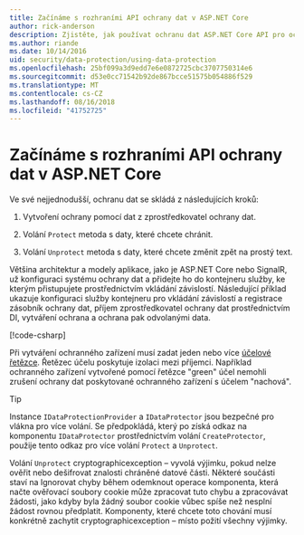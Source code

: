 ```yaml
---
title: Začínáme s rozhraními API ochrany dat v ASP.NET Core
author: rick-anderson
description: Zjistěte, jak používat ochranu dat ASP.NET Core API pro ochranu a zrušení ochrany dat v aplikaci.
ms.author: riande
ms.date: 10/14/2016
uid: security/data-protection/using-data-protection
ms.openlocfilehash: 25bf099a3d9edd7e6e0872725cbc3707750314e6
ms.sourcegitcommit: d53e0cc71542b92de867bcce51575b054886f529
ms.translationtype: MT
ms.contentlocale: cs-CZ
ms.lasthandoff: 08/16/2018
ms.locfileid: "41752725"
---
```

# <a name="get-started-with-the-data-protection-apis-in-aspnet-core"></a>Začínáme s rozhraními API ochrany dat v ASP.NET Core

<a name="security-data-protection-getting-started"></a>

Ve své nejjednodušší, ochranu dat se skládá z následujících kroků:

1. Vytvoření ochrany pomocí dat z zprostředkovatel ochrany dat.

2. Volání `Protect` metoda s daty, které chcete chránit.

3. Volání `Unprotect` metoda s daty, které chcete změnit zpět na prostý text.

Většina architektur a modely aplikace, jako je ASP.NET Core nebo SignalR, už konfiguraci systému ochrany dat a přidejte ho do kontejneru služby, ke kterým přistupujete prostřednictvím vkládání závislostí. Následující příklad ukazuje konfiguraci služby kontejneru pro vkládání závislostí a registrace zásobník ochrany dat, příjem zprostředkovatel ochrany dat prostřednictvím DI, vytváření ochrana a ochrana pak odvolanými data.

[!code-csharp[](../../security/data-protection/using-data-protection/samples/protectunprotect.cs?highlight=26,34,35,36,37,38,39,40)]

Při vytváření ochranného zařízení musí zadat jeden nebo více [účelové řetězce](xref:security/data-protection/consumer-apis/purpose-strings). Řetězec účelu poskytuje izolaci mezi příjemci. Například ochranného zařízení vytvořené pomocí řetězce "green" účel nemohli zrušení ochrany dat poskytované ochranného zařízení s účelem "nachová".

>[!TIP]
> Instance `IDataProtectionProvider` a `IDataProtector` jsou bezpečné pro vlákna pro více volání. Se předpokládá, který po získá odkaz na komponentu `IDataProtector` prostřednictvím volání `CreateProtector`, použije tento odkaz pro více volání `Protect` a `Unprotect`.
>
>Volání `Unprotect` cryptographicexception – vyvolá výjimku, pokud nelze ověřit nebo dešifrovat znalosti chráněné datové části. Některé součásti staví na Ignorovat chyby během odemknout operace komponenta, která načte ověřovací soubory cookie může zpracovat tuto chybu a zpracovávat žádosti, jako kdyby byla žádný soubor cookie vůbec spíše než nesplní žádost rovnou předplatit. Komponenty, které chcete toto chování musí konkrétně zachytit cryptographicexception – místo požití všechny výjimky.
